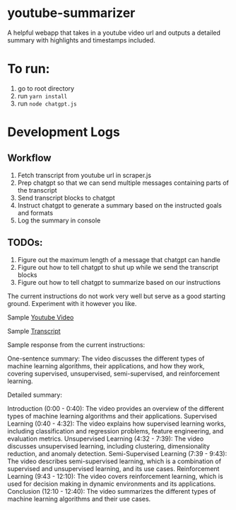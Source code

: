 # youtube-summarizer
A helpful webapp that takes in a youtube video url and outputs a detailed summary with highlights and timestamps included.

# To run:
1. go to root directory
2. run `yarn install`
3. run `node chatgpt.js`

# Development Logs

## Workflow

1. Fetch transcript from youtube url in scraper.js
2. Prep chatgpt so that we can send multiple messages containing parts of the transcript
3. Send transcript blocks to chatgpt
4. Instruct chatgpt to generate a summary based on the instructed goals and formats
5. Log the summary in console

## TODOs:
1. Figure out the maximum length of a message that chatgpt can handle
2. Figure out how to tell chatgpt to shut up while we send the transcript blocks
3. Figure out how to tell chatgpt to summarize based on our instructions

The current instructions do not work very well but serve as a good starting ground.
Experiment with it however you like.

Sample [Youtube Video](https://www.youtube.com/watch?v=RYDiDpW2VkM)

Sample [Transcript](https://www.youtube.com/api/timedtext?v=RYDiDpW2VkM&caps=asr&xoaf=5&hl=en&ip=0.0.0.0&ipbits=0&expire=1678192888&sparams=ip,ipbits,expire,v,caps,xoaf&signature=087B3C118245D74861054827746B033A7A7CF8E7.4BA604B798CEF2CF647D56579D05B7FA38B8AFE2&key=yt8&lang=en)

Sample response from the current instructions:

One-sentence summary: The video discusses the different types of machine learning algorithms, their applications, and how they work, covering supervised, unsupervised, semi-supervised, and reinforcement learning.

Detailed summary:

Introduction (0:00 - 0:40): The video provides an overview of the different types of machine learning algorithms and their applications.
Supervised Learning (0:40 - 4:32): The video explains how supervised learning works, including classification and regression problems, feature engineering, and evaluation metrics.
Unsupervised Learning (4:32 - 7:39): The video discusses unsupervised learning, including clustering, dimensionality reduction, and anomaly detection.
Semi-Supervised Learning (7:39 - 9:43): The video describes semi-supervised learning, which is a combination of supervised and unsupervised learning, and its use cases.
Reinforcement Learning (9:43 - 12:10): The video covers reinforcement learning, which is used for decision making in dynamic environments and its applications.
Conclusion (12:10 - 12:40): The video summarizes the different types of machine learning algorithms and their use cases.
